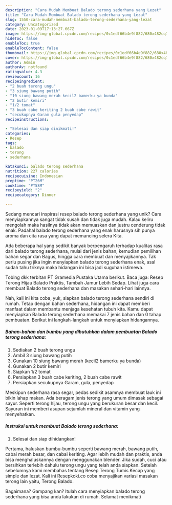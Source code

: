```yaml
---
description: "Cara Mudah Membuat Balado terong sederhana yang Lezat"
title: "Cara Mudah Membuat Balado terong sederhana yang Lezat"
slug: 1550-cara-mudah-membuat-balado-terong-sederhana-yang-lezat
category: Uncategorized
date: 2023-01-09T17:13:27.667Z
image: https://img-global.cpcdn.com/recipes/0c1edf66b4e9f882/680x482cq70/balado-terong-sederhana-foto-resep-utama.jpg
hideToc: false
enableToc: true
enableTocContent: false
thumbnail: https://img-global.cpcdn.com/recipes/0c1edf66b4e9f882/680x482cq70/balado-terong-sederhana-foto-resep-utama.jpg
cover: https://img-global.cpcdn.com/recipes/0c1edf66b4e9f882/680x482cq70/balado-terong-sederhana-foto-resep-utama.jpg
author: Admin
authorAv: notfound
ratingvalue: 4.3
reviewcount: 16
recipeingredient:
- "2 buah terong ungu"
- "3 siung bawang putih"
- "10 siung bawang merah kecil2 bamerku ya bunda"
- "2 butir kemiri"
- "1/2 tomat"
- "3 buah cabe keriting 2 buah cabe rawit"
- "secukupnya Garam gula penyedap"
recipeinstructions:

- "Selesai dan siap dinikmati!"
categories:
- Resep
tags:
- balado
- terong
- sederhana

katakunci: balado terong sederhana 
nutrition: 227 calories
recipecuisine: Indonesian
preptime: "PT26M"
cooktime: "PT58M"
recipeyield: "2"
recipecategory: Dinner

---
```





Sedang mencari inspirasi resep balado terong sederhana yang unik? Cara menyiapkannya sangat tidak susah dan tidak juga mudah. Kalau keliru mengolah maka hasilnya tidak akan memuaskan dan justru cenderung tidak enak. Padahal balado terong sederhana yang enak harusnya sih punya aroma dan cita rasa yang dapat memancing selera Kita.





Ada beberapa hal yang sedikit banyak berpengaruh terhadap kualitas rasa dari balado terong sederhana, mulai dari jenis bahan, kemudian pemilihan bahan segar dan Bagus, hingga cara membuat dan menyajikannya. Tak perlu pusing jika ingin menyiapkan balado terong sederhana enak,      asal sudah tahu triknya maka hidangan ini bisa jadi suguhan istimewa.














Tobing dkk terbitan PT Gramedia Pustaka Utama berikut. Baca juga: Resep Terong Hijau Balado Praktis, Tambah Jamur Lebih Sedap. Lihat juga cara membuat Balado terong sederhana dan masakan sehari-hari lainnya.






Nah, kali ini kita coba, yuk, siapkan balado terong sederhana sendiri di rumah. Tetap dengan bahan sederhana, hidangan ini dapat memberi manfaat dalam membantu menjaga kesehatan tubuh kita. Kamu dapat menyiapkan Balado terong sederhana memakai 7 jenis bahan dan 0 tahap pembuatan. Berikut ini langkah-langkah untuk menyiapkan hidangannya.

<!--inarticleads1-->

##### Bahan-bahan dan bumbu yang dibutuhkan dalam pembuatan Balado terong sederhana:

1. Sediakan 2 buah terong ungu
1. Ambil 3 siung bawang putih
1. Gunakan 10 siung bawang merah (kecil2 bamerku ya bunda)
1. Gunakan 2 butir kemiri
1. Siapkan 1/2 tomat
1. Persiapkan 3 buah cabe keriting, 2 buah cabe rawit
1. Persiapkan secukupnya Garam, gula, penyedap


Meskipun sederhana rasa segar, pedas sedikit asamnya membuat lauk ini bikin lahap makan. Ada beragam jenis terong yang umum dimasak sebagai sayur. Seperti terong hijau, terong ungu yang berukuran besar dan kecil. Sayuran ini memberi asupan sejumlah mineral dan vitamin yang menyehatkan. 

<!--inarticleads2-->

##### Instruksi untuk membuat Balado terong sederhana:


1. Selesai dan siap dihidangkan!

Pertama, haluskan bumbu-bumbu seperti bawang merah, bawang putih, cabai merah besar, dan cabai keriting. Agar lebih mudah dan praktis, anda bisa menghaluskannya dengan menggunakan blender. Jika sudah, cuci atau bersihkan terlebih dahulu terong ungu yang telah anda siapkan. Setelah sebelumnya kami membahas tentang Resep Terong Tumis Kecap yang simple dan lezat. Kali ini Resepkoki.co coba menyajikan variasi masakan terong lain yaitu, Terong Balado. 

Bagaimana? Gampang kan? Itulah cara menyiapkan balado terong sederhana yang bisa anda lakukan di rumah. Selamat menikmati
